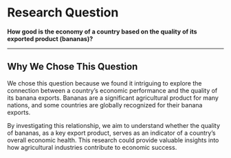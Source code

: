 # Research Question

**How good is the economy of a country based on the quality of its exported product (bananas)?**

---

## Why We Chose This Question

We chose this question because we found it intriguing to explore the connection between a country’s economic performance and the quality of its banana exports. Bananas are a significant agricultural product for many nations, and some countries are globally recognized for their banana exports. 

By investigating this relationship, we aim to understand whether the quality of bananas, as a key export product, serves as an indicator of a country’s overall economic health. This research could provide valuable insights into how agricultural industries contribute to economic success.
